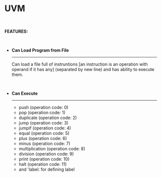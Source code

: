 # UVM

</br>

**FEATURES:**

  </br>

- **Can Load Program from File**

  ---

  Can load a file full of instruntions [an instruction is an operation with operand if it has any] (separated by new line) and has ability to execute them.
  
  </br>

- **Can Execute**
  
  ---

  - push (operation code: 0)
  - pop (operation code: 1)
  - duplicate (operation code: 2)
  - jump (operation code: 3)
  - jumpif (operation code: 4)
  - equal (operation code: 5)
  - plus (operation code: 6)
  - minus (operation code: 7)
  - multiplication (operation code: 8)
  - division (operation code: 9)
  - print (operation code: 10)
  - halt (operation code: 11)
  - and 'label: for defining label
